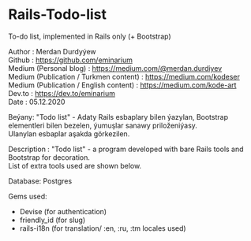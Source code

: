 # Rails-Todo-list
To-do list, implemented in Rails only (+ Bootstrap)

Author : Merdan Durdyýew  
Github : https://github.com/eminarium  
Medium (Personal blog) : https://medium.com/@merdan.durdiyev  
Medium (Publication / Turkmen content) : https://medium.com/kodeser  
Medium (Publication / English content) : https://medium.com/kode-art 
Dev.to : https://dev.to/eminarium  
Date : 05.12.2020  
  
Beýany: "Todo list" - Adaty Rails esbaplary bilen ýazylan, Bootstrap    
elementleri bilen bezelen, ýumuşlar sanawy priloženiýasy.    
Ulanylan esbaplar aşakda görkezilen.  
  
Description : "Todo list" - a program developed with bare Rails tools and  
Bootstrap for decoration.  
List of extra tools used are shown below.  
  
    
Database: Postgres  

Gems used:  
- Devise (for authentication)  
- friendly_id (for slug)  
- rails-i18n (for translation/ :en, :ru, :tm locales used)  


